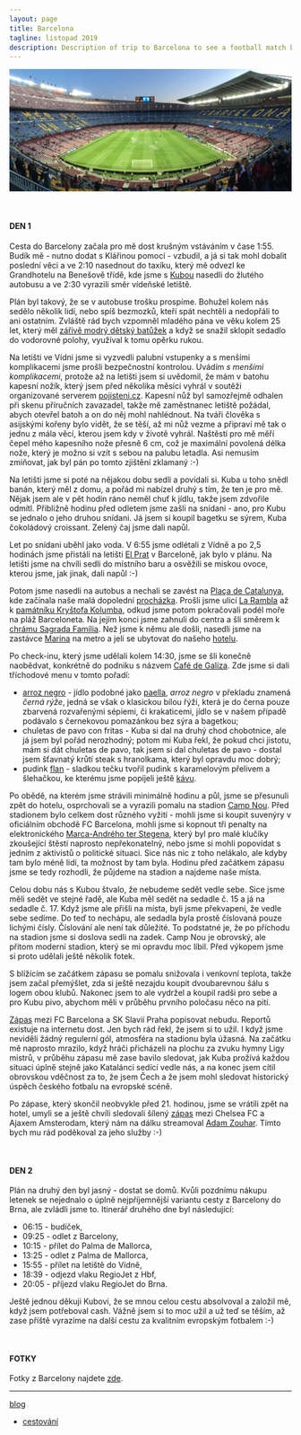 ```yaml
---
layout: page
title: Barcelona
tagline: listopad 2019
description: Description of trip to Barcelona to see a football match between FC Barcelona and Slavia Prague.
---
```


![Nou Camp](images/traveling_2019_Barcelona_image.jpg)

&nbsp;

#### DEN 1

Cesta do Barcelony začala pro mě dost krušným vstáváním v čase 1:55. Budík mě -
nutno dodat s Klářinou pomocí - vzbudil, a já si tak mohl dobalit poslední věci
a ve 2:10 nasednout do taxíku, který mě odvezl ke Grandhotelu na Benešově třídě,
kde jsme s [Kubou](https://abload.de/img/2ulu4kzj.png?fbclid=IwAR3R3DEP6xM_3oPI0404xos9xQmZX_sMtNy_pskfZgY-njSu45so43dWPik)
nasedli do žlutého autobusu a ve 2:30 vyrazili směr vídeňské letiště.

Plán byl takový, že se v autobuse trošku prospíme. Bohužel kolem nás sedělo několik
lidí, nebo spíš bezmozků, kteří spát nechtěli a nedopřáli to ani ostatním.
Zvláště rád bych vzpomněl mladého pána ve věku kolem 25 let, který měl
[zářivě modrý dětský batůžek](https://potreby-kancelarske.eu/batoh-me-to-you-motylci-modry~velky.jpg)
a když se snažil sklopit sedadlo do vodorovné polohy, využíval k tomu opěrku rukou.

Na letišti ve Vídni jsme si vyzvedli palubní vstupenky a s menšími komplikacemi
jsme prošli bezpečnostní kontrolou. Uvádím *s menšími komplikacemi*, protože
až na letišti jsem si uvědomil, že mám v batohu kapesní nožík, který jsem před
několika měsíci vyhrál v soutěži organizované serverem [pojisteni.cz](https://www.pojisteni.cz/).
Kapesní nůž byl samozřejmě odhalen při skenu příručních zavazadel, takže mě
zaměstnanec letiště požádal, abych otevřel batoh a on do něj mohl nahlédnout. Na tváři
člověka s asijskými kořeny bylo vidět, že se těší, až mi nůž vezme a připraví mě
tak o jednu z mála věcí, kterou jsem kdy v životě vyhrál. Naštěstí pro mě
měří čepel mého kapesního nože přesně 6 cm, což je maximální povolená délka nože,
který je možno si vzít s sebou na palubu letadla. Asi nemusím zmiňovat, jak byl
pán po tomto zjištění zklamaný :-)

Na letišti jsme si poté na nějakou dobu sedli a povídali si. Kuba u toho snědl banán, který
měl z domu, a pořád mi nabízel druhý s tím, že ten je pro mě. Nějak jsem ale v pět
hodin ráno neměl chuť k jídlu, takže jsem zdvořile odmítl. Přibližně hodinu před
odletem jsme zašli na snídani - ano, pro Kubu se jednalo o jeho druhou snídani.
Já jsem si koupil bagetku se sýrem, Kuba čokoládový croissant. Zelený čaj jsme dali napůl.

Let po snídani uběhl jako voda. V 6:55 jsme odlétali z Vídně a po 2,5 hodinách
jsme přistáli na letišti [El Prat](https://cs.wikipedia.org/wiki/Leti%C5%A1t%C4%9B_Barcelona-El_Prat)
v Barceloně, jak bylo v plánu. Na letišti jsme na chvíli sedli do místního baru a
osvěžili se miskou ovoce, kterou jsme, jak jinak, dali napůl :-)

Potom jsme nasedli na autobus a nechali se zavést na
[Plaça de Catalunya](https://en.wikipedia.org/wiki/Pla%C3%A7a_de_Catalunya), kde
začínala naše malá dopolední [procházka](https://www.strava.com/activities/2842718115).
Prošli jsme ulicí [La Rambla](https://en.wikipedia.org/wiki/La_Rambla,_Barcelona) až
k [památníku Kryštofa Kolumba](https://en.wikipedia.org/wiki/Columbus_Monument,_Barcelona),
odkud jsme potom pokračovali podél moře na pláž Barceloneta. Na jejím konci jsme
zahnuli do centra a šli směrem k
[chrámu Sagrada Família](https://cs.wikipedia.org/wiki/Sagrada_Fam%C3%ADlia).
Než jsme k němu ale došli, nasedli jsme na zastávce
[Marina](https://en.wikipedia.org/wiki/Marina_station) na metro a jeli se ubytovat
do našeho [hotelu](https://apartamentos-dv.hotelbcn-barcelona.com/en/#rooms).

Po check-inu, který jsme udělali kolem 14:30, jsme se šli konečně naobědvat, konkrétně
do podniku s názvem [Café de Galiza](https://www.tripadvisor.cz/Restaurant_Review-g187497-d12288451-Reviews-Cafe_de_Galiza_Restaurant_Bar-Barcelona_Catalonia.html).
Zde jsme si dali tříchodové menu v tomto pořadí:

- [arroz negro](https://cs.wikipedia.org/wiki/Arr%C3%B2s_negre) - jídlo podobné
jako [paella](https://cs.wikipedia.org/wiki/Paella), *arroz negro* v překladu
znamená *černá rýže*, jedná se však o klasickou bílou řýži, která je do černa
pouze zbarvená rozvařenými sépiemi, či krakaticemi, jídlo se v našem případě
podávalo s černekovou pomazánkou bez sýra a bagetkou;
- chuletas de pavo con fritas - Kuba si dal na druhý chod chobotnice, ale já jsem
byl pořád nerozhodný; potom mi Kuba řekl, že pokud chci jistotu, mám si dát
chuletas de pavo, tak jsem si dal chuletas de pavo - dostal jsem šťavnatý krůtí
steak s hranolkama, který byl opravdu moc dobrý;
- pudink [flan](https://en.wikipedia.org/wiki/Flan) - sladkou tečku tvořil pudink
s karamelovým přelivem a šlehačkou, ke kterému jsme popíjeli ještě
[kávu](https://cs.wikipedia.org/wiki/K%C3%A1va).

Po obědě, na kterém jsme strávili minimálně hodinu a půl, jsme se přesunuli zpět
do hotelu, osprchovali se a vyrazili pomalu na stadion [Camp Nou](https://cs.wikipedia.org/wiki/Camp_Nou).
Před stadionem bylo celkem dost různého vyžití - mohli jsme si koupit suvenýry
v oficiálním obchodě FC Barcelona, mohli jsme si kopnout tři penalty na
elektronického [Marca-Andrého ter Stegena](https://cs.wikipedia.org/wiki/Marc-Andr%C3%A9_ter_Stegen),
který byl pro malé klučíky zkoušející štěstí naprosto nepřekonatelný, nebo jsme
si mohli popovídat s jedním z aktivistů o politické situaci. Sice nás nic z toho
nelákalo, ale kdyby tam bylo méně lidí, ta možnost by tam byla. Hodinu před
začátkem zápasu jsme se tedy rozhodli, že půjdeme na stadion a najdeme naše místa.

Celou dobu nás s Kubou štvalo, že nebudeme sedět vedle sebe. Sice jsme měli
sedět ve stejné řadě, ale Kuba měl sedět na sedadle č. 15 a já na sedadle č. 17.
Když jsme ale přišli na místa, byli jsme překvapeni, že vedle sebe sedíme. Do teď
to nechápu, ale sedadla byla prostě číslovaná pouze lichými čísly. Číslování ale
není tak důležité. To podstatné je, že po příchodu na stadion jsme si doslova
sedli na zadek. Camp Nou je obrovský, ale přitom moderní stadion, který
se mi opravdu moc líbil. Před výkopem jsme si proto udělali ještě několik fotek.

S blížícím se začátkem zápasu se pomalu snižovala i venkovní teplota, takže jsem
začal přemýšlet, zda si ještě nezajdu koupit dvoubarevnou šálu s logem obou klubů.
Nakonec jsem to ale vydržel a koupil radši pro sebe a pro Kubu pivo, abychom měli
v průběhu prvního poločasu něco na pití.

[Zápas](https://www.slavia.cz/zapas.asp?id=Po-heroickem-vykonu-vezeme-z-Nou-Campu-bod-3607)
mezi FC Barcelona a SK Slavií Praha popisovat nebudu. Reportů existuje na internetu dost.
Jen bych rád řekl, že jsem si to užil. I když jsme neviděli žádný regulerní gól,
atmosféra na stadionu byla úžasná. Na začátku mě naprosto mrazilo, když hráči
přicházeli na plochu za zvuku hymny Ligy mistrů, v průběhu zápasu mě zase bavilo
sledovat, jak Kuba prožívá každou situaci úplně stejně jako Katalánci sedící vedle
nás, a na konec jsem cítil obrovskou vděčnost za to, že jsem Čech a že jsem mohl
sledovat historický úspěch českého fotbalu na evropské scéně.

Po zápase, který skončil neobvykle před 21. hodinou, jsme se vrátili zpět na hotel,
umyli se a ještě chvíli sledovali šílený [zápas](https://www.chelsea-fc.cz/12206-chelsea-4-4-ajax)
mezi Chelsea FC a Ajaxem Amsterodam, který nám na dálku streamoval
[Adam Zouhar](https://www.linkedin.com/in/zouharadam/?originalSubdomain=cz).
Tímto bych mu rád poděkoval za jeho služby :-)

&nbsp;

#### DEN 2

Plán na druhý den byl jasný - dostat se domů. Kvůli pozdnímu nákupu letenek se
nejednalo o úplně nejpříjemnější variantu cesty z Barcelony do Brna, ale zvládli
jsme to. Itinerář druhého dne byl následující:

- 06:15 - budíček,
- 09:25 - odlet z Barcelony,
- 10:15 - přílet do Palma de Mallorca,
- 13:25 - odlet z Palma de Mallorca,
- 15:55 - přílet na letiště do Vídně,
- 18:39 - odjezd vlaku RegioJet z Hbf,
- 20:05 - příjezd vlaku RegioJet do Brna.

Ještě jednou děkuji Kubovi, že se mnou celou cestu absolvoval a založil mě, když
jsem potřeboval cash. Vážně jsem si to moc užil a už teď se těším, až zase příště
vyrazíme na další cestu za kvalitním evropským fotbalem :-)

&nbsp;

#### FOTKY

Fotky z Barcelony najdete [zde]().

---

[blog](../index.html)
- [cestování](traveling_content.html)
